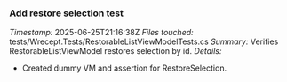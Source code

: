 ### Add restore selection test
*Timestamp:* 2025-06-25T21:16:38Z
*Files touched:* tests/Wrecept.Tests/RestorableListViewModelTests.cs
*Summary:* Verifies RestorableListViewModel restores selection by id.
*Details:*
- Created dummy VM and assertion for RestoreSelection.
